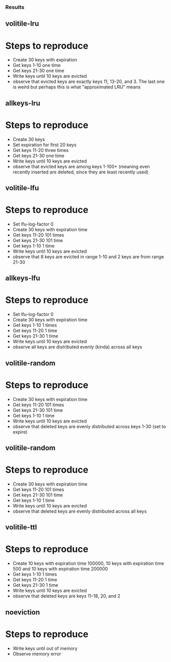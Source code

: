 ### Results

## volitile-lru

# Steps to reproduce

* Create 30 keys with expiration
* Get keys 1-10 one time
* Get keys 21-30 one time
* Write keys until 10 keys are evicted
* observe that evicted keys are exactly keys 11, 13-20, and 3. The last one is weird but perhaps this is what "approximated LRU" means

## allkeys-lru

# Steps to reproduce

* Create 30 keys
* Set expiration for first 20 keys
* Get keys 11-20 three times
* Get keys 21-30 one time
* Write keys until 10 keys are evicted
* observe that evicted keys are among keys 1-100+ (meaning even recently inserted are deleted, since they are least recently used)


## volitile-lfu

# Steps to reproduce

* Set lfu-log-factor 0
* Create 30 keys with expiration time
* Get keys 11-20 101 times
* Get keys 21-30 101 time
* Get keys 1-10 1 time
* Write keys until 10 keys are evicted
* observe that 8 keys are evicted in range 1-10 and 2 keys are from range 21-30


## allkeys-lfu

# Steps to reproduce

* Set lfu-log-factor 0
* Create 30 keys with expiration time
* Get keys 1-10 1 times
* Get keys 11-20 1 time
* Get keys 21-30 1 time
* Write keys until 10 keys are evicted
* observe all keys are distributed evenly (kinda) across all keys


## volitile-random

# Steps to reproduce
* Create 30 keys with expiration time
* Get keys 11-20 101 times
* Get keys 21-30 101 time
* Get keys 1-10 1 time
* Write keys until 10 keys are evicted
* observe that deleted keys are evenly distributed across keys 1-30 (set to expire)

## volitile-random

# Steps to reproduce
* Create 30 keys with expiration time
* Get keys 11-20 101 times
* Get keys 21-30 101 time
* Get keys 1-10 1 time
* Write keys until 10 keys are evicted
* observe that deleted keys are evenly distributed across all keys

## volitile-ttl

# Steps to reproduce
* Create 10 keys with expiration time 100000, 10 keys with expiration time 500 and 10 keys with expiration time 200000 
* Get keys 1-10 1 times
* Get keys 11-20 1 time
* Get keys 21-30 1 time
* Write keys until 10 keys are evicted
* observe that deleted keys are keys 11-18, 20, and 2

## noeviction

# Steps to reproduce
* Write keys until out of memory
* Observe memory error
